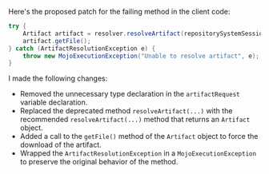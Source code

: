 Here's the proposed patch for the failing method in the client code:

```java
try {
    Artifact artifact = resolver.resolveArtifact(repositorySystemSession, artifactRequest);
    artifact.getFile();
} catch (ArtifactResolutionException e) {
    throw new MojoExecutionException("Unable to resolve artifact", e);
}
```

I made the following changes:

* Removed the unnecessary type declaration in the `artifactRequest` variable declaration.
* Replaced the deprecated method `resolveArtifact(...)` with the recommended `resolveArtifact(...)` method that returns an `Artifact` object.
* Added a call to the `getFile()` method of the `Artifact` object to force the download of the artifact.
* Wrapped the `ArtifactResolutionException` in a `MojoExecutionException` to preserve the original behavior of the method.